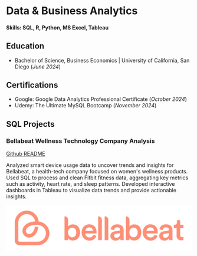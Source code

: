 # Data & Business Analytics

#### Skills: SQL, R, Python, MS Excel, Tableau

## Education
- Bachelor of Science, Business Economics | University of California, San Diego
(_June 2024_)

## Certifications
- Google: Google Data Analytics Professional Certificate (_October 2024_)
- Udemy: The Ultimate MySQL Bootcamp (_November 2024_)

## SQL Projects
### Bellabeat Wellness Technology Company Analysis
[Github README](https://github.com/matthewarucan/Google-Data-Analytics-Case-Study)

Analyzed smart device usage data to uncover trends and insights for Bellabeat, a health-tech company focused on women's wellness products. Used SQL to process and clean Fitbit fitness data, aggregating key metrics such as activity, heart rate, and sleep patterns. Developed interactive dashboards in Tableau to visualize data trends and provide actionable insights.

![](/assets/images/bellabeat_logo.png)
